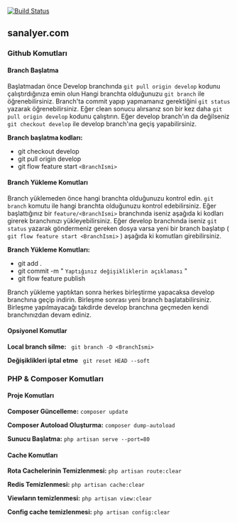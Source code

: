 [![Build Status](https://travis-ci.org/RadKod/sanalyer.svg?branch=master)](https://travis-ci.org/RadKod/sanalyer)
## sanalyer.com

### Github Komutları

#### Branch Başlatma

Başlatmadan önce Develop branchında ``git pull origin develop`` kodunu çalıştırdığınıza emin olun
Hangi branchta olduğunuzu ``git branch`` ile öğrenebilirsiniz. Branch'ta commit yapıp yapmamanız gerektiğini
``git status`` yazarak öğrenebilirsiniz. Eğer clean sonucu alırsanız son bir kez daha ``git pull origin develop`` 
kodunu çalıştırın. Eğer develop branch'ın da değilseniz ``git checkout develop`` ile develop branch'ına geçiş 
yapabilirsiniz.

**Branch başlatma kodları:**

* git checkout develop
* git pull origin develop
* git flow feature start ``<BranchIsmi>``

#### Branch Yükleme Komutları

Branch yüklemeden önce hangi branchta olduğunuzu kontrol edin. ``git branch`` komutu ile hangi branchta olduğunuzu
kontrol edebilirsiniz. Eğer başlattığınız bir ``feature/<BranchIsmi>`` branchında iseniz aşağıda ki kodları girerek 
branchınızı yükleyebilirsiniz. Eğer develop branchında iseniz ``git status`` yazarak göndermeniz gereken dosya varsa
yeni bir branch başlatıp ( ``git flow feature start <BranchIsmi>`` ) aşağıda ki komutları girebilirsiniz.

**Branch Yükleme Komutları:**

* git add .
* git commit -m " ``Yaptığınız değişikliklerin açıklaması`` "
* git flow feature publish

Branch yükleme yaptıktan sonra herkes birleştirme yapacaksa develop branchına geçip indirin. Birleşme sonrası yeni 
branch başlatabilirsiniz. Birleşme yapılmayacağı takdirde develop branchına geçmeden kendi branchınızdan devam ediniz.

#### Opsiyonel Komutlar

**Local branch silme:** 
`` git branch -D <BranchIsmi>``

**Değişiklikleri iptal etme** 
`` git reset HEAD --soft``

### PHP & Composer Komutları

#### Proje Komutları

**Composer Güncelleme:** 
``composer update``

**Composer Autoload Oluşturma:**
``composer dump-autoload``

**Sunucu Başlatma:**
``php artisan serve --port=80``

#### Cache Komutları

**Rota Cachelerinin Temizlenmesi:**
``php artisan route:clear``

**Redis Temizlenmesi:**
``php artisan cache:clear``

**Viewların temizlenmesi:**
``php artisan view:clear``

**Config cache temizlenmesi:**
``php artisan config:clear``
